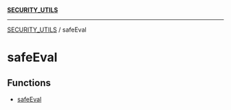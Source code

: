 [**SECURITY_UTILS**](../README.md)

***

[SECURITY_UTILS](../README.md) / safeEval

# safeEval

## Functions

- [safeEval](functions/safeEval.md)
